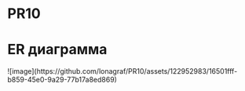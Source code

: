 # PR10
<h1>ER диаграмма</h1>
![image](https://github.com/lonagraf/PR10/assets/122952983/16501fff-b859-45e0-9a29-77b17a8ed869)


